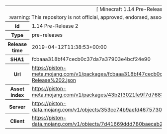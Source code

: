 <html><table>
<tr><td colspan="2" align="center"><img width="0" height="0"><br/>⌈ Minecraft 1.14 Pre-Release 2 ⌋<br/><img width="0" height="0"></td></tr>
<tr><td colspan="2" align="center"><img width="0" height="0"><br/>
:warning: This repository is not official, approved, endorsed, associated or connected with Mojang :warning:
<br/><img width="0" height="0"></td></tr>
<tr><th>Id</th><td>1.14 Pre-Release 2</td></tr>
<tr><th>Type</th><td>pre-releases</td></tr>
<tr><th>Release time</th><td>2019-04-12T11:38:53+00:00</td></tr>
<tr><th>SHA1</th><td>fcbaaa318bf47cecb0c37da7a37903e4bcf24e90</td></tr>
<tr><th>Url</th><td><a href="https://piston-meta.mojang.com/v1/packages/fcbaaa318bf47cecb0c37da7a37903e4bcf24e90/1.14%20Pre-Release%202.json">https://piston-meta.mojang.com/v1/packages/fcbaaa318bf47cecb0c37da7a37903e4bcf24e90/1.14%20Pre-Release%202.json</a></td></tr>
<tr><th>Asset index</th><td><a href="https://piston-meta.mojang.com/v1/packages/43b2f3021fe9f7d768378de95538e22da3ee8301/1.14.json">https://piston-meta.mojang.com/v1/packages/43b2f3021fe9f7d768378de95538e22da3ee8301/1.14.json</a></td></tr>
<tr><th>Server</th><td><a href="https://piston-data.mojang.com/v1/objects/353cc74b9aefd4675730449f50f5c0066063ac3f/server.jar">https://piston-data.mojang.com/v1/objects/353cc74b9aefd4675730449f50f5c0066063ac3f/server.jar</a></td></tr>
<tr><th>Client</th><td><a href="https://piston-data.mojang.com/v1/objects/7d41669ddd780baecab2926d6ea6b08dac7d834f/client.jar">https://piston-data.mojang.com/v1/objects/7d41669ddd780baecab2926d6ea6b08dac7d834f/client.jar</a></td></tr>
</table></html>